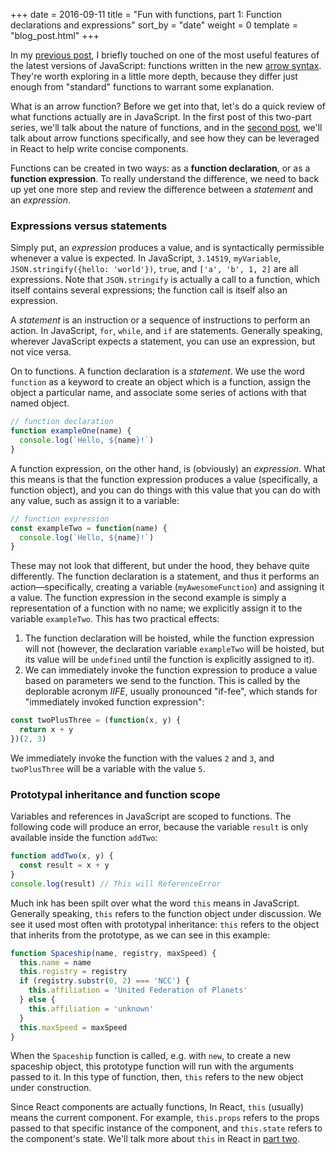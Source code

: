 +++
date = 2016-09-11
title = "Fun with functions, part 1: Function declarations and expressions"
sort_by = "date"
weight = 0
template = "blog_post.html"
+++

In my [previous post](http://emilyaviva.com/blog/immutable-stateless-react-components/), I briefly touched on one of the most useful features of the latest versions of JavaScript: functions written in the new [arrow syntax](https://developer.mozilla.org/en-US/docs/Web/JavaScript/Reference/Functions/Arrow_functions). They're worth exploring in a little more depth, because they differ just enough from "standard" functions to warrant some explanation.

What is an arrow function? Before we get into that, let's do a quick review of what functions actually are in JavaScript. In the first post of this two-part series, we'll talk about the nature of functions, and in the [second post](http://emilyaviva.com/blog/fun-with-functions-part-2/), we'll talk about arrow functions specifically, and see how they can be leveraged in React to help write concise components.

Functions can be created in two ways: as a **function declaration**, or as a **function expression**. To really understand the difference, we need to back up yet one more step and review the difference between a _statement_ and an _expression_.

### Expressions versus statements

Simply put, an _expression_ produces a value, and is syntactically permissible whenever a value is expected. In JavaScript, `3.14519`, `myVariable`, `JSON.stringify({hello: 'world'})`, `true`, and `['a', 'b', 1, 2]` are all expressions. Note that `JSON.stringify` is actually a call to a function, which itself contains several expressions; the function call is itself also an expression.

A _statement_ is an instruction or a sequence of instructions to perform an action. In JavaScript, `for`, `while`, and `if` are statements. Generally speaking, wherever JavaScript expects a statement, you can use an expression, but not vice versa.

On to functions. A function declaration is a _statement_. We use the word `function` as a keyword to create an object which is a function, assign the object a particular name, and associate some series of actions with that named object.

```javascript
// function declaration
function exampleOne(name) {
  console.log(`Hello, ${name}!`)
}
```

A function expression, on the other hand, is (obviously) an _expression_. What this means is that the function expression produces a value (specifically, a function object), and you can do things with this value that you can do with any value, such as assign it to a variable:

```javascript
// function expression
const exampleTwo = function(name) {
  console.log(`Hello, ${name}!`)
}
```

These may not look that different, but under the hood, they behave quite differently. The function declaration is a statement, and thus it performs an action—specifically, creating a variable (`myAwesomeFunction`) and assigning it a value. The function expression in the second example is simply a representation of a function with no name; we explicitly assign it to the variable `exampleTwo`. This has two practical effects:

1. The function declaration will be hoisted, while the function expression will not (however, the declaration variable `exampleTwo` will be hoisted, but its value will be `undefined` until the function is explicitly assigned to it).
2. We can immediately invoke the function expression to produce a value based on parameters we send to the function. This is called by the deplorable acronym _IIFE_, usually pronounced "if-fee", which stands for "immediately invoked function expression":

```javascript
const twoPlusThree = (function(x, y) {
  return x + y
})(2, 3)
```

We immediately invoke the function with the values `2` and `3`, and `twoPlusThree` will be a variable with the value `5`.

### Prototypal inheritance and function scope

Variables and references in JavaScript are scoped to functions. The following code will produce an error, because the variable `result` is only available inside the function `addTwo`:

```javascript
function addTwo(x, y) {
  const result = x + y
}
console.log(result) // This will ReferenceError
```

Much ink has been spilt over what the word `this` means in JavaScript. Generally speaking, `this` refers to the function object under discussion. We see it used most often with prototypal inheritance: `this` refers to the object that inherits from the prototype, as we can see in this example:

```javascript
function Spaceship(name, registry, maxSpeed) {
  this.name = name
  this.registry = registry
  if (registry.substr(0, 2) === 'NCC') {
    this.affiliation = 'United Federation of Planets'
  } else {
    this.affiliation = 'unknown'
  }
  this.maxSpeed = maxSpeed
}
```

When the `Spaceship` function is called, e.g. with `new`, to create a new spaceship object, this prototype function will run with the arguments passed to it. In this type of function, then, `this` refers to the new object under construction.

Since React components are actually functions, In React, `this` (usually) means the current component. For example, `this.props` refers to the props passed to that specific instance of the component, and `this.state` refers to the component's state. We'll talk more about `this` in React in [part two](http://emilyaviva.com/blog/fun-with-functions-part-2/).
